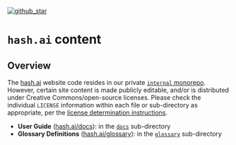 [`docs`]: https://github.com/hashintel/hash/tree/main/content/hashdotai/docs
[`glossary`]: https://github.com/hashintel/hash/tree/main/content/hashdotai/glossary
[`internal` monorepo]: https://github.com/hashintel/internal
[hash.ai]: https://hash.ai/?utm_medium=organic&utm_source=github_readme_hashdotai
[hash.ai/docs]: https://hash.ai/docs?utm_medium=organic&utm_source=github_readme_hashdotai
[hash.ai/glossary]: https://hash.ai/glossary?utm_medium=organic&utm_source=github_readme_hashdotai
[license determination instructions]: https://github.com/hashintel/hash/blob/main/LICENSE.md#1-license-determination

<!-- markdownlint-disable link-fragments -->

[github_star]: https://github.com/hashintel/hash#

[![github_star](https://img.shields.io/github/stars/hashintel/hash?label=Star%20on%20GitHub&style=social)][github_star]

# `hash.ai` content

## Overview

The [hash.ai] website code resides in our private [`internal` monorepo]. However, certain site content is made publicly editable, and/or is distributed under Creative Commons/open-source licenses. Please check the individual `LICENSE` information within each file or sub-directory as appropriate, per the [license determination instructions].

- **User Guide** ([hash.ai/docs]): in the [`docs`] sub-directory
- **Glossary Definitions** ([hash.ai/glossary]): in the [`glossary`] sub-directory
